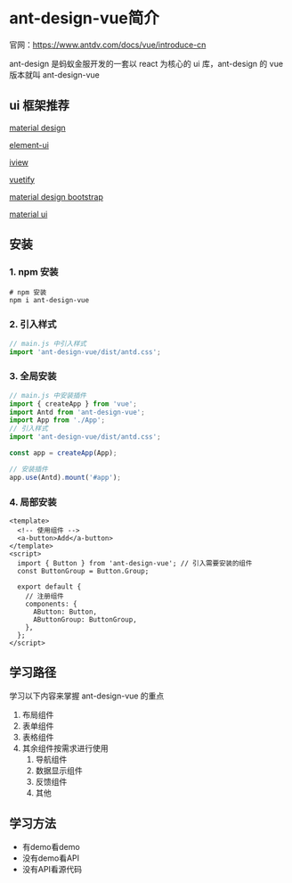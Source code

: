# ant-design-vue简介

官网：<https://www.antdv.com/docs/vue/introduce-cn>

ant-design 是蚂蚁金服开发的一套以 react 为核心的 ui 库，ant-design 的 vue 版本就叫 ant-design-vue

## ui 框架推荐

[material design](https://m3.material.io/)

[element-ui](https://element.eleme.cn/#/zh-CN)

[iview](https://www.iviewui.com/)

[vuetify](https://vuetifyjs.com/en/)

[material design bootstrap](https://mdbootstrap.com/)

[material ui](https://mui.com/)

## 安装

### 1. npm 安装

```shell
# npm 安装
npm i ant-design-vue
```

### 2. 引入样式

```js
// main.js 中引入样式
import 'ant-design-vue/dist/antd.css';
```

### 3. 全局安装

```js
// main.js 中安装插件
import { createApp } from 'vue';
import Antd from 'ant-design-vue';
import App from './App';
// 引入样式
import 'ant-design-vue/dist/antd.css';

const app = createApp(App);

// 安装插件
app.use(Antd).mount('#app');
```

### 4. 局部安装

```vue
<template>
  <!-- 使用组件 -->
  <a-button>Add</a-button>
</template>
<script>
  import { Button } from 'ant-design-vue'; // 引入需要安装的组件
  const ButtonGroup = Button.Group;

  export default {
    // 注册组件
    components: {
      AButton: Button,
      AButtonGroup: ButtonGroup,
    },
  };
</script>
```

## 学习路径

学习以下内容来掌握 ant-design-vue 的重点

1. 布局组件
2. 表单组件
3. 表格组件
4. 其余组件按需求进行使用
   1. 导航组件
   2. 数据显示组件
   3. 反馈组件
   4. 其他

## 学习方法

- 有demo看demo
- 没有demo看API
- 没有API看源代码
